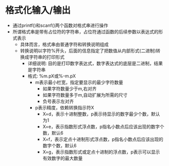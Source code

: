 # 格式化输入/输出
- 通过printf()和scanf()两个函数对格式串进行操作
- 所谓格式串是带有占位符的字符串，占位符通过函数的后续参数以表达式的形式表示
    - 具体而言，格式串由普通字符和转换说明组成
    - 转换说明以字符%开头，后面的信息指定了把数值从内部形式(二进制)转换成字符串的打印形式
        - 详细说明: 目的是打印数字表达式，数字表达式的底层是二进制，结果是字符串
        - 格式: %m.pX或%-m.pX
            - m表示最小栏宽，指定要显示的最少字符数量
                - 如果字符数量少于m,右对齐
                - 如果字符数量多于m,自动扩展为所需的尺寸
                - 负号表示左对齐
            - p表示精度，依赖转换指示符X   
                - X=d，表示十进制整数，p表示待显示的数字最少个数，默认为1
                - X=e，表示指数形式浮点数，p指名小数点后应该出现的数字个数，默认6
                - X=f，表示定点十进制形式浮点数，p指名小数点后应该出现的数字个数，默认6
                - X=g，表示指数形式或定点十进制的浮点数，p表示可以显示有效数字的最大数量

            